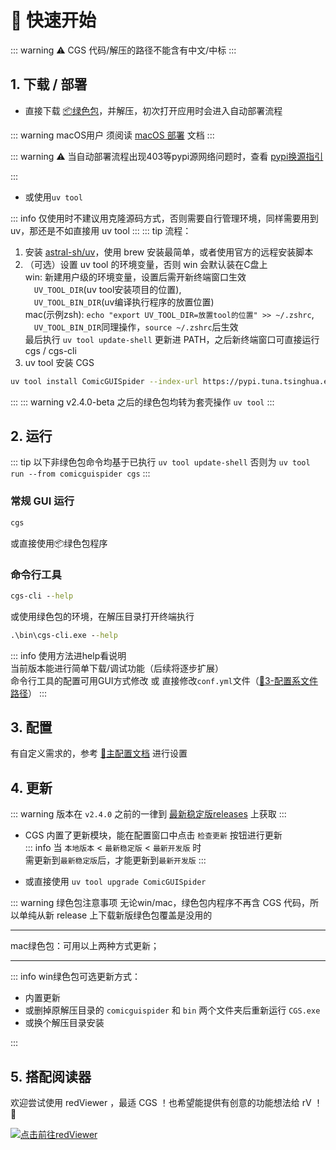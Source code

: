 # 🚀 快速开始

::: warning ⚠️ CGS 代码/解压的路径不能含有中文/中标
:::

## 1. 下载 / 部署

+ 直接下载 [📦绿色包](https://github.com/jasoneri/ComicGUISpider/releases/latest)，并解压，初次打开应用时会进入自动部署流程

::: warning macOS用户
须阅读 [macOS 部署](./mac-required-reading.md) 文档
:::

::: warning ⚠️ 当自动部署流程出现403等pypi源网络问题时，查看 [pypi换源指引](/faq/#pypi%E6%8D%A2%E6%BA%90%E6%8C%87%E5%BC%95)  

:::

+ 或使用`uv tool`  

::: info 仅使用时不建议用克隆源码方式，否则需要自行管理环境，同样需要用到 uv，那还是不如直接用 uv tool
:::
::: tip 流程：  
1. 安装 [astral-sh/uv](https://github.com/astral-sh/uv)，使用 brew 安装最简单，或者使用官方的远程安装脚本  
2. （可选）设置 uv tool 的环境变量，否则 win 会默认装在C盘上  
    win: 新建用户级的环境变量，设置后需开新终端窗口生效  
    &emsp;`UV_TOOL_DIR`(uv tool安装项目的位置),  
    &emsp;`UV_TOOL_BIN_DIR`(uv编译执行程序的放置位置)  
    mac(示例zsh): `echo "export UV_TOOL_DIR=放置tool的位置" >> ~/.zshrc`,  
    &emsp;`UV_TOOL_BIN_DIR`同理操作，`source ~/.zshrc`后生效  
    最后执行 `uv tool update-shell` 更新进 PATH，之后新终端窗口可直接运行 cgs / cgs-cli
3. uv tool 安装 CGS  
``` bash
uv tool install ComicGUISpider --index-url https://pypi.tuna.tsinghua.edu.cn/simple
```
:::
::: warning v2.4.0-beta 之后的绿色包均转为套壳操作 `uv tool`
:::

## 2. 运行

::: tip 以下非绿色包命令均基于已执行 `uv tool update-shell`
否则为 `uv tool run --from comicguispider cgs`
:::

### 常规 GUI 运行

```cmd
cgs
```

或直接使用📦绿色包程序

### 命令行工具

```cmd
cgs-cli --help
```
或使用绿色包的环境，在解压目录打开终端执行  
```cmd
.\bin\cgs-cli.exe --help
```

::: info 使用方法进help看说明  
当前版本能进行简单下载/调试功能（后续将逐步扩展）  
命令行工具的配置可用GUI方式修改 或 直接修改`conf.yml`文件（[📒3-配置系文件路径](/faq/extra.html#_3-%E9%85%8D%E7%BD%AE%E7%B3%BB%E6%96%87%E4%BB%B6%E8%B7%AF%E5%BE%84)）
:::

## 3. 配置

有自定义需求的，参考 [🔨主配置文档](../config/index.md) 进行设置

## 4. 更新

::: warning 版本在 `v2.4.0` 之前的一律到 [最新稳定版releases](https://github.com/jasoneri/ComicGUISpider/releases/latest) 上获取
:::

+ CGS 内置了更新模块，能在配置窗口中点击 `检查更新` 按钮进行更新  
::: info 当 `本地版本` < `最新稳定版` < `最新开发版` 时  
需更新到`最新稳定版`后，才能更新到`最新开发版`
:::

+ 或直接使用 `uv tool upgrade ComicGUISpider`

::: warning 绿色包注意事项
无论win/mac，绿色包内程序不再含 CGS 代码，所以单纯从新 release 上下载新版绿色包覆盖是没用的  

---

mac绿色包：可用以上两种方式更新；  

---

::: info win绿色包可选更新方式：

+ 内置更新  
+ 或删掉原解压目录的 `comicguispider` 和 `bin` 两个文件夹后重新运行 `CGS.exe`
+ 或换个解压目录安装

:::

## 5. 搭配阅读器

欢迎尝试使用 redViewer ，最适 CGS ！也希望能提供有创意的功能想法给 rV ！💑

[![点击前往redViewer](https://github-readme-stats.vercel.app/api/pin/?username=jasoneri&repo=redViewer&show_icons=true&bg_color=60,ef4057,cf4057,c44490&title_color=4df5b4&hide_border=true&icon_color=e9ede1&text_color=e9ede1)](https://github.com/jasoneri/redViewer)
